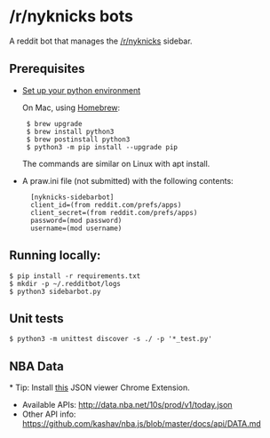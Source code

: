 # /r/nyknicks bots

A reddit bot that manages the [/r/nyknicks](https://www.reddit.com/r/NYKnicks/)
sidebar.

## Prerequisites
* [Set up your python environment](https://cloud.google.com/python/setup)

  On Mac, using [Homebrew](https://brew.sh/):

       $ brew upgrade
       $ brew install python3
       $ brew postinstall python3
       $ python3 -m pip install --upgrade pip

  The commands are similar on Linux with apt install.

* A praw.ini file (not submitted) with the following contents:

        [nyknicks-sidebarbot]
        client_id=(from reddit.com/prefs/apps)
        client_secret=(from reddit.com/prefs/apps)
        password=(mod password)
        username=(mod username)

## Running locally:

    $ pip install -r requirements.txt
    $ mkdir -p ~/.redditbot/logs
    $ python3 sidebarbot.py

## Unit tests

    $ python3 -m unittest discover -s ./ -p '*_test.py'

## NBA Data

\* Tip: Install [this](https://chrome.google.com/webstore/detail/json-viewer/gbmdgpbipfallnflgajpaliibnhdgobh/related?hl=en-US) JSON viewer Chrome Extension.

* Available APIs: http://data.nba.net/10s/prod/v1/today.json
* Other API info: https://github.com/kashav/nba.js/blob/master/docs/api/DATA.md